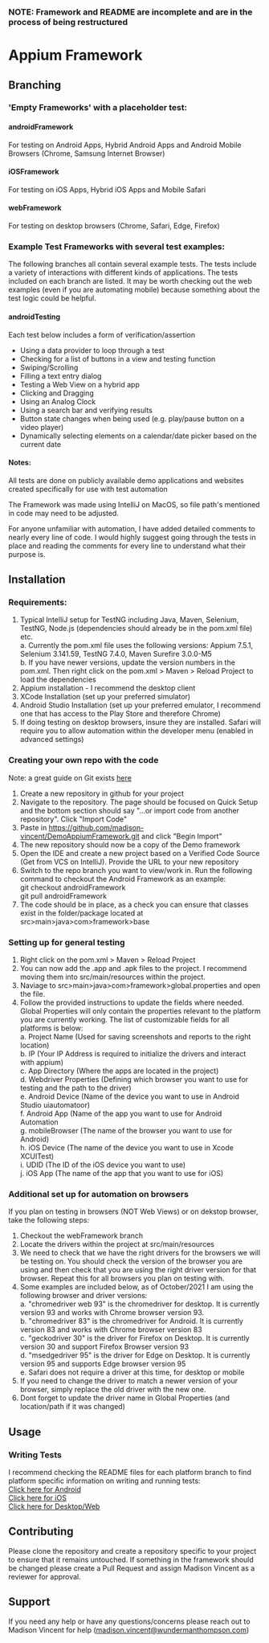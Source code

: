 ### NOTE: Framework and README are incomplete and are in the process of being restructured

# Appium Framework

## Branching 

### 'Empty Frameworks' with a placeholder test: 
#### androidFramework
For testing on Android Apps, Hybrid Android Apps and Android Mobile Browsers (Chrome, Samsung Internet Browser) <br>
#### iOSFramework
For testing on iOS Apps, Hybrid iOS Apps and Mobile Safari <br>
#### webFramework
For testing on desktop browsers (Chrome, Safari, Edge, Firefox) <br>

### Example Test Frameworks with several test examples:
The following branches all contain several example tests. The tests include a variety of interactions with different kinds of applications. The tests included on each branch are listed. It may be worth checking out the web examples (even if you are automating mobile) because something about the test logic could be helpful. 

#### androidTesting <br>
Each test below includes a form of verification/assertion <br>
- Using a data provider to loop through a test <br>
- Checking for a list of buttons in a view and testing function <br>
- Swiping/Scrolling <br>
- Filling a text entry dialog <br>
- Testing a Web View on a hybrid app <br>
- Clicking and Dragging <br>
- Using an Analog Clock <br>
- Using a search bar and verifying results <br>
- Button state changes when being used (e.g. play/pause button on a video player) <br>
- Dynamically selecting elements on a calendar/date picker based on the current date <br>

#### Notes:

All tests are done on publicly available demo applications and websites created specifically for use with test automation

The Framework was made using IntelliJ on MacOS, so file path's mentioned in code may need to be adjusted.

For anyone unfamiliar with automation, I have added detailed comments to nearly every line of code. I would highly suggest going through the tests in place and reading the comments for every line to understand what their purpose is. 

## Installation

### Requirements:

1. Typical IntelliJ setup for TestNG including Java, Maven, Selenium, TestNG, Node.js (dependencies should already be in the pom.xml file) etc. <br>
    a. Currently the pom.xml file uses the following versions: Appium 7.5.1, Selenium 3.141.59, TestNG 7.4.0, Maven Surefire 3.0.0-M5 <br>
    b. If you have newer versions, update the version numbers in the pom.xml. Then right click on the pom.xml > Maven > Reload Project to load the dependencies 
2. Appium installation - I recommend the desktop client
3. XCode Installation (set up your preferred simulator)
4. Android Studio Installation (set up your preferred emulator, I recommend one that has access to the Play Store and therefore Chrome)
5. If doing testing on desktop browsers, insure they are installed. Safari will require you to allow automation within the developer menu (enabled in advanced settings)

### Creating your own repo with the code

Note: a great guide on Git exists [here](https://rogerdudler.github.io/git-guide/)

1. Create a new repository in github for your project
2. Navigate to the repository. The page should be focused on Quick Setup and the bottom section should say "...or import code from another repository". Click "Import Code"
3. Paste in https://github.com/madison-vincent/DemoAppiumFramework.git and click "Begin Import"
4. The new repository should now be a copy of the Demo framework
5. Open the IDE and create a new project based on a Verified Code Source (Get from VCS on IntelliJ). Provide the URL to your new repository
6. Switch to the repo branch you want to view/work in. Run the following command to checkout the Android Framework as an example: <br>
 git checkout androidFramework <br>
 git pull androidFramework
7. The code should be in place, as a check you can ensure that classes exist in the folder/package located at src>main>java>com>framework>base

### Setting up for general testing

 1. Right click on the pom.xml > Maven > Reload Project
 3. You can now add the .app and .apk files to the project. I recommend moving them into src/main/resources within the project.
 4. Naviage to src>main>java>com>framework>global.properties and open the file.
 5. Follow the provided instructions to update the fields where needed. Global Properties will only contain the properties relevant to the platform you are currently working. The list of customizable fields for all platforms is below: <br>
    a. Project Name (Used for saving screenshots and reports to the right location) <br>
    b. IP (Your IP Address is required to initialize the drivers and interact with appium) <br>
    c. App Directory (Where the apps are located in the project)<br>
    d. Webdriver Properties (Defining which browser you want to use for testing and the path to the driver) <br>
    e. Android Device (Name of the device you want to use in Android Studio uiautomatoor) <br>
    f. Android App (Name of the app you want to use for Android Automation <br>
    g. mobileBrowser (The name of the browser you want to use for Android) <br>
    h. iOS Device (The name of the device you want to use in Xcode XCUITest) <br>
    i. UDID (The ID of the iOS device you want to use) <br>
    j. iOS App (The name of the app that you want to use for iOS) <br>
 
### Additional set up for automation on browsers

If you plan on testing in browsers (NOT Web Views) or on dekstop browser, take the following steps: 

1. Checkout the webFramework branch
2. Locate the drivers within the project at src/main/resources
3. We need to check that we have the right drivers for the browsers we will be testing on. You should check the version of the browser you are using and then check that you are using the right driver version for that browser. Repeat this for all browsers you plan on testing with.
4. Some examples are included below, as of October/2021 I am using the following browser and driver versions: <br>
    a. "chromedriver web 93" is the chromedriver for desktop. It is currently version 93 and works with Chrome browser version 93. <br>
    b. "chromedriver 83" is the chromedriver for Android. It is currently version 83 and works with Chrome browser version 83 <br>
    c. "geckodriver 30" is the driver for Firefox on Desktop. It is currently version 30 and support Firefox Browser version 93 <br>
    d. "msedgedriver 95" is the driver for Edge on Desktop. It is currently version 95 and supports Edge browser version 95 <br>
    e. Safari does not require a driver at this time, for desktop or mobile
3. If you need to change the driver to match a newer version of your browser, simply replace the old driver with the new one. 
4. Dont forget to update the driver name in Global Properties (and location/path if it was changed)

## Usage

### Writing Tests

I recommend checking the README files for each platform branch to find platform specific information on writing and running tests: <br>
[Click here for Android](https://github.com/madison-vincent/DemoAppiumFramework/blob/androidFramework/README.md) <br>
[Click here for iOS](https://github.com/madison-vincent/DemoAppiumFramework/tree/iOSFramework#readme) <br>
[Click here for Desktop/Web](https://github.com/madison-vincent/DemoAppiumFramework/tree/webFramework#readme)

## Contributing

Please clone the repository and create a repository specific to your project to ensure that it remains untouched. If something in the framework should be changed please create a Pull Request and assign Madison Vincent as a reviewer for approval. 

## Support

If you need any help or have any questions/concerns please reach out to Madison Vincent for help (madison.vincent@wundermanthompson.com)
